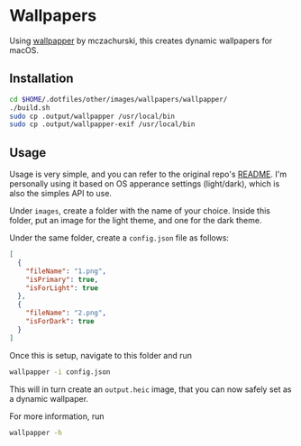 # Wallpapers

Using [wallpapper](https://github.com/mczachurski/wallpapper) by mczachurski, this creates dynamic wallpapers for macOS.

## Installation

```bash
cd $HOME/.dotfiles/other/images/wallpapers/wallpapper/
./build.sh
sudo cp .output/wallpapper /usr/local/bin
sudo cp .output/wallpapper-exif /usr/local/bin
```

## Usage

Usage is very simple, and you can refer to the original repo's
[README](https://github.com/mczachurski/wallpapper#getting-started). I'm personally using it based on OS apperance
settings (light/dark), which is also the simples API to use.

Under `images`, create a folder with the name of your choice. Inside this folder, put an image for the light theme, and
one for the dark theme.

Under the same folder, create a `config.json` file as follows:

```json
[
  {
    "fileName": "1.png",
    "isPrimary": true,
    "isForLight": true
  },
  {
    "fileName": "2.png",
    "isForDark": true
  }
]
```

Once this is setup, navigate to this folder and run

```bash
wallpapper -i config.json
```

This will in turn create an `output.heic` image, that you can now safely set as a dynamic wallpaper.

For more information, run

```bash
wallpapper -h
```
